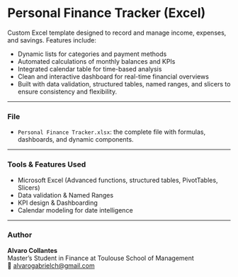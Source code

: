 # Personal Finance Tracker (Excel)

Custom Excel template designed to record and manage income, expenses, and savings. Features include:

- Dynamic lists for categories and payment methods  
- Automated calculations of monthly balances and KPIs  
- Integrated calendar table for time-based analysis  
- Clean and interactive dashboard for real-time financial overviews  
- Built with data validation, structured tables, named ranges, and slicers to ensure consistency and flexibility.

---

### File
- `Personal Finance Tracker.xlsx`: the complete file with formulas, dashboards, and dynamic components.

---

### Tools & Features Used
- Microsoft Excel (Advanced functions, structured tables, PivotTables, Slicers)
- Data validation & Named Ranges
- KPI design & Dashboarding
- Calendar modeling for date intelligence

---

### Author
**Alvaro Collantes**  
Master’s Student in Finance at Toulouse School of Management  
📧 alvarogabrielch@gmail.com
